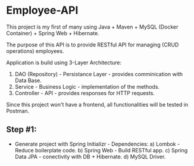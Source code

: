 # Employee-API
This project is my first of many using Java + Maven + MySQL (Docker Container) + Spring Web + Hibernate.

The purpose of this API is to provide RESTful API for managing (CRUD operations) employees. 

Application is build using 3-Layer Architecture:
1. DAO (Repository) - Persistance Layer - provides comminication with Data Base.
2. Service - Business Logic - implementation of the methods.
3. Controller - API - provides responses for HTTP requests.

Since this project won't have a frontend, all functionalities will be tested in Postman.


## Step #1:
- Generate project with Spring Initializr - Dependencies:
  a) Lombok - Reduce boilerplate code.
  b) Spring Web - Build RESTful app.
  c) Spring Data JPA - conectivity with DB + Hibernate.
  d) MySQL Driver.
